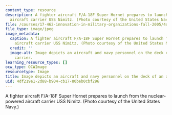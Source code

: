 ```yaml
---
content_type: resource
description: A fighter aircraft F/A-18F Super Hornet prepares to launch from the nuclear-powered
  aircraft carrier USS Nimitz. (Photo courtesy of the United States Navy.)
file: /courses/17-462-innovation-in-military-organizations-fall-2005/4df219e12d88b904cb1780beb0cbf296_17-462f05.jpg
file_type: image/jpeg
image_metadata:
  caption: A fighter aircraft F/A-18F Super Hornet prepares to launch from the nuclear-powered
    aircraft carrier USS Nimitz. (Photo courtesy of the United States Navy.)
  credit: ''
  image-alt: Image depicts an aircraft and navy personnel on the deck of an aircraft
    carrier.
learning_resource_types: []
ocw_type: OCWImage
resourcetype: Image
title: Image depicts an aircraft and navy personnel on the deck of an aircraft carrier
uid: 4df219e1-2d88-b904-cb17-80beb0cbf296
---
```

A fighter aircraft F/A-18F Super Hornet prepares to launch from the nuclear-powered aircraft carrier USS Nimitz. (Photo courtesy of the United States Navy.)

